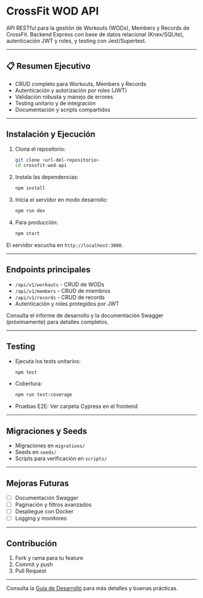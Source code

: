 # CrossFit WOD API

API RESTful para la gestión de Workouts (WODs), Members y Records de CrossFit. Backend Express con base de datos relacional (Knex/SQLite), autenticación JWT y roles, y testing con Jest/Supertest.

---
## 📋 Resumen Ejecutivo

- CRUD completo para Workouts, Members y Records
- Autenticación y autorización por roles (JWT)
- Validación robusta y manejo de errores
- Testing unitario y de integración
- Documentación y scripts compartidos

---
## Instalación y Ejecución

1. Clona el repositorio:
   ```sh
   git clone <url-del-repositorio>
   cd crossfit-wod-api
   ```
2. Instala las dependencias:
   ```sh
   npm install
   ```
3. Inicia el servidor en modo desarrollo:
   ```sh
   npm run dev
   ```
4. Para producción:
   ```sh
   npm start
   ```

El servidor escucha en `http://localhost:3000`.

---
## Endpoints principales

- `/api/v1/workouts` - CRUD de WODs
- `/api/v1/members` - CRUD de miembros
- `/api/v1/records` - CRUD de records
- Autenticación y roles protegidos por JWT

Consulta el informe de desarrollo y la documentación Swagger (próximamente) para detalles completos.

---
## Testing

- Ejecuta los tests unitarios:
  ```sh
  npm test
  ```
- Cobertura:
  ```sh
  npm run test:coverage
  ```
- Pruebas E2E: Ver carpeta Cypress en el frontend

---
## Migraciones y Seeds

- Migraciones en `migrations/`
- Seeds en `seeds/`
- Scripts para verificación en `scripts/`

---
## Mejoras Futuras

- [ ] Documentación Swagger
- [ ] Paginación y filtros avanzados
- [ ] Despliegue con Docker
- [ ] Logging y monitoreo

---
## Contribución

1. Fork y rama para tu feature
2. Commit y push
3. Pull Request

---
Consulta la [Guía de Desarrollo](../../Informe_Desarrollo.md) para más detalles y buenas prácticas.